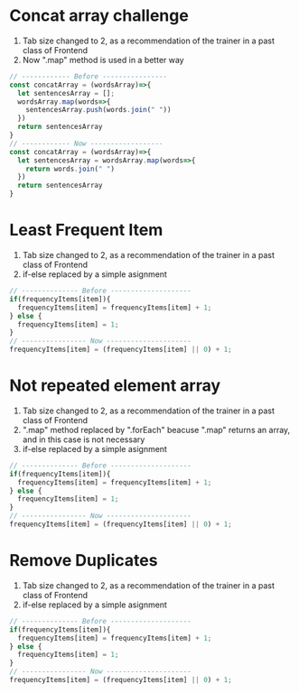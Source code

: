# Concat array challenge
  1. Tab size changed to 2, as a recommendation of the trainer in a past class of Frontend
  2. Now ".map" method is used in a better way

```js
// ------------ Before ----------------
const concatArray = (wordsArray)=>{
  let sentencesArray = [];
  wordsArray.map(words=>{
    sentencesArray.push(words.join(" "))
  })
  return sentencesArray
}
// ------------ Now ------------------ 
const concatArray = (wordsArray)=>{
  let sentencesArray = wordsArray.map(words=>{
    return words.join(" ")
  })
  return sentencesArray
}
```
# Least Frequent Item
  1. Tab size changed to 2, as a recommendation of the trainer in a past class of Frontend
  2. if-else replaced by a simple asignment
```js
// -------------- Before --------------------
if(frequencyItems[item]){
  frequencyItems[item] = frequencyItems[item] + 1;
} else {
  frequencyItems[item] = 1;
}
// ---------------- Now ---------------------
frequencyItems[item] = (frequencyItems[item] || 0) + 1;
```
# Not repeated element array
  1. Tab size changed to 2, as a recommendation of the trainer in a past class of Frontend
  2. ".map" method replaced by ".forEach" beacuse ".map" returns an array, and in this case is not necessary
  3. if-else replaced by a simple asignment
```js
// -------------- Before --------------------
if(frequencyItems[item]){
  frequencyItems[item] = frequencyItems[item] + 1;
} else {
  frequencyItems[item] = 1;
}
// ---------------- Now ---------------------
frequencyItems[item] = (frequencyItems[item] || 0) + 1;
```
# Remove Duplicates
  1. Tab size changed to 2, as a recommendation of the trainer in a past class of Frontend
  2. if-else replaced by a simple asignment
```js
// -------------- Before --------------------
if(frequencyItems[item]){
  frequencyItems[item] = frequencyItems[item] + 1;
} else {
  frequencyItems[item] = 1;
}
// ---------------- Now ---------------------
frequencyItems[item] = (frequencyItems[item] || 0) + 1;
```
